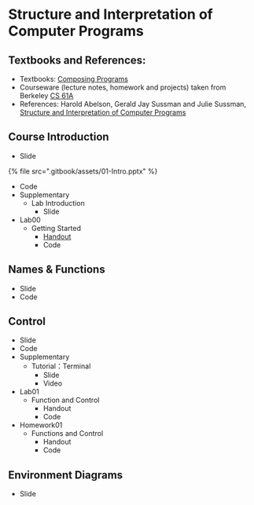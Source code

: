 # Structure and Interpretation of Computer Programs

## Textbooks and References:

* Textbooks: [Composing Programs](https://www.composingprograms.com/)
* Courseware (lecture notes, homework and projects) taken from Berkeley [CS 61A](https://cs61a.org/)
* References: Harold Abelson, Gerald Jay Sussman and Julie Sussman, [Structure and Interpretation of Computer Programs](https://mitp-content-server.mit.edu/books/content/sectbyfn/books_pres_0/6515/sicp.zip/index.html)



## Course Introduction

* Slide&#x20;

{% file src=".gitbook/assets/01-Intro.pptx" %}

* Code
* Supplementary
  * Lab Introduction
    * Slide
* Lab00
  * Getting Started
    * [Handout](handouts/lab00-getting-started/)
    * Code

## Names & Functions

* Slide
* Code

## Control

* Slide
* Code
* Supplementary
  * Tutorial：Terminal
    * Slide
    * Video
* Lab01
  * Function and Control
    * Handout
    * Code
* Homework01
  * Functions and Control
    * Handout
    * Code

## Environment Diagrams

* Slide
